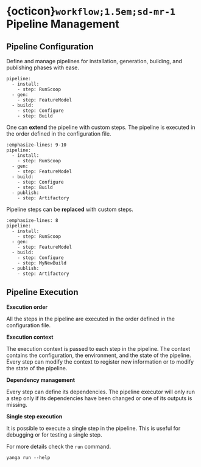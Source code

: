 # {octicon}`workflow;1.5em;sd-mr-1` Pipeline Management

## Pipeline Configuration

Define and manage pipelines for installation, generation, building, and publishing phases with ease.

```{code-block} yaml
pipeline:
  - install:
    - step: RunScoop
  - gen:
    - step: FeatureModel
  - build:
    - step: Configure
    - step: Build
```

One can **extend** the pipeline with custom steps. The pipeline is executed in the order defined in the configuration file.

```{code-block} yaml
:emphasize-lines: 9-10
pipeline:
  - install:
    - step: RunScoop
  - gen:
    - step: FeatureModel
  - build:
    - step: Configure
    - step: Build
  - publish:
    - step: Artifactory
```

Pipeline steps can be **replaced** with custom steps.

```{code-block} yaml
:emphasize-lines: 8
pipeline:
  - install:
    - step: RunScoop
  - gen:
    - step: FeatureModel
  - build:
    - step: Configure
    - step: MyNewBuild
  - publish:
    - step: Artifactory
```

## Pipeline Execution

**Execution order**

All the steps in the pipeline are executed in the order defined in the configuration file.

**Execution context**

The execution context is passed to each step in the pipeline. The context contains the configuration, the environment, and the state of the pipeline.
Every step can modify the context to register new information or to modify the state of the pipeline.

**Dependency management**

Every step can define its dependencies. The pipeline executor will only run a step only if its dependencies have been changed or one of its outputs is missing.

**Single step execution**

It is possible to execute a single step in the pipeline. This is useful for debugging or for testing a single step.

For more details check the `run` command.

```{code-block} bash
yanga run --help
```
